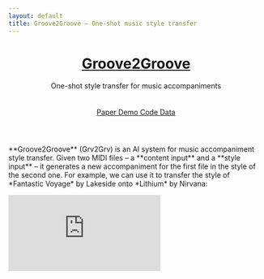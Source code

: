 ```yaml
---
layout: default
title: Groove2Groove – One-shot music style transfer
---
```


<header class="tall" style="background-image: url('{{ "/assets/img/splash-vinyls.jpg" | relative_url }}')">
  <div class="container">
    <h1><a href="#">Groove2Groove</a></h1>
    <div class="subheading">
      One-shot style transfer for music accompaniments
    </div>
    <div style="margin-top: 35px;">
      <a href="#Paper" class="btn btn-outline-light m-1" role="button">
        <small><span class="oi oi-document" aria-hidden="true"></span></small>
        Paper
      </a>
      <a href="{{ "/demo.html" | relative_url }}" class="btn btn-outline-light m-1" role="button">
        <small><span class="oi oi-audio-spectrum" aria-hidden="true"></span></small>
        Demo
      </a>
      <a href="https://github.com/cifkao/groove2groove" target="_blank" class="btn btn-outline-light m-1" role="button">
        <small><span class="oi oi-code" aria-hidden="true"></span></small>
        Code
      </a>
      <a href="#Dataset" class="btn btn-outline-light m-1" role="button">
        <small><span class="oi oi-data-transfer-download" aria-hidden="true"></span></small>
        Data
      </a>
    </div>
  </div>
</header>

<main>
  <div class="container mb-4 mt-md-1">
    <div class="row pb-4">
      <div class="col-12 col-md-7 col-lg-8 lead">
        <p class="mb-md-0" markdown="1">
**Groove2Groove** (Grv2Grv) is an AI system for music accompaniment style transfer.
Given two MIDI files – a **content input** and a **style input** – it generates a new accompaniment
for the first file in the style of the second one.
For example, we can use it to transfer the style of *Fantastic Voyage* by Lakeside onto
*Lithium* by Nirvana:
</p>
      </div>
      <div class="col-12 col-md-5 col-lg-4">
        <div class="embed-container" style="min-height: 100%;">
          <iframe src="https://www.youtube.com/embed/videoseries?start=3&list=PLPdw6Kin7U86tcz-vlMmKqQmq4yL325aH&modestbranding=1" frameborder="0" allow="accelerometer; autoplay; encrypted-media; gyroscope; picture-in-picture" allowfullscreen></iframe>
        </div>
      </div>
    </div>
    <hr>
  </div>

  <div class="container">
    <div class="row pt-4 pb-2">
      <div class="col-md-3 col-12 mb-3">
        <h3 id="Paper" class="anchor"><span class="mr-2">Paper</span><span class="badges">
          <a href="https://hal.archives-ouvertes.fr/hal-02923548/document" class="badge"><span class="oi oi-document" aria-hidden="true"></span>PDF</a>
          <a href="https://doi.org/10.1109/TASLP.2020.3019642" target="blank" class="badge"><span class="oi oi-double-quote-serif-right" aria-hidden="true"></span>DOI</a>
        </span></h3>
        <div class="d-none d-md-block d-lg-none">
          <div data-badge-popover="right" data-badge-type="donut" data-doi="10.1109/TASLP.2020.3019642" data-hide-no-mentions="true" data-condensed="true" class="altmetric-embed"></div>
        </div>
      </div>
      <div class="col-md-9 col-12">
        <p>The system is described in our paper:</p>
        <div class="d-lg-flex">
          <div>
            <blockquote>
              <p class="mb-0">
                <a href="https://ondrej.cifka.com" target="_blank">O. Cífka</a>, <a href="https://perso.telecom-paristech.fr/simsekli/" target="_blank">U. Şimşekli</a> and <a href="https://perso.telecom-paristech.fr/grichard/" target="_blank">G. Richard</a>, "Groove2Groove: One-Shot Music Style Transfer with Supervision from Synthetic Data," in <em>IEEE/ACM Transactions on Audio, Speech, and Language Processing</em>, doi: <a href="https://doi.org/10.1109/TASLP.2020.3019642" target="_blank">10.1109/TASLP.2020.3019642</a>.
              </p>
            </blockquote>
          </div>
          <div class="d-none d-lg-block">
            <div data-badge-popover="left" data-badge-type="donut" data-doi="10.1109/TASLP.2020.3019642" data-hide-no-mentions="true" class="altmetric-embed"></div>
          </div>
        </div>
      </div>
    </div>
  </div>

  <div class="container">
    <div class="row pt-4 pb-2">
      <div class="col-md-3 col-12 mb-3">
        <h3 id="Additional_resources" class="anchor"><span class="mr-2">Additional resources</span><span class="badges">
          <a href="https://github.com/cifkao/groove2groove" target="blank" class="badge"><span class="oi oi-code" aria-hidden="true"></span>GitHub</a>
        </span></h3>
      </div>
      <div class="col-md-9 col-12" markdown="1">
We provide the following resources to supplement the paper:
  - [Source code](https://github.com/cifkao/groove2groove){:target="_blank"} of the system and the evaluation metrics
  - [Configuration files](https://github.com/cifkao/groove2groove/tree/master/experiments){:target="_blank"} with hyperparameter settings
  - [Style interpolation (blending) examples]({{ "/style-interpolation.html" | relative_url }})
  - [Dataset](#Dataset) used for training and evaluation
</div>
    </div>
  </div>

  <div class="container">
    <div class="row pt-4 pb-2">
      <div class="col-md-3 col-12 mb-3">
        <h3 id="Dataset" class="anchor"><span class="mr-2">Dataset</span><span class="badges">
          <a href="http://doi.org/10.5281/zenodo.3958000" target="blank" class="badge"><span class="oi oi-cloud-download" aria-hidden="true"></span>Zenodo</a>
        </span></h3>
      </div>
      <div class="col-md-9 col-12" markdown="1">
The *Groove2Groove MIDI Dataset* is a parallel corpus of synthetic MIDI accompaniments in almost 3,000 different styles.
The accompaniments were created from chord charts using the commercial
[Band-in-a-Box](https://www.pgmusic.com){:target="_blank"}
accompaniment generation software as described in the paper.
Each chord chart is rendered in at least two different styles, providing pairs of examples for supervised training.

The dataset is available [from Zenodo](http://doi.org/10.5281/zenodo.3958000){:target="_blank"}.
If you use the data for your research, please <a href="#Paper">cite the paper</a>.

#### MIDI files
The `midi` directory contains one subdirectory for each part of the dataset:
- `train` contains 5744 MIDI files in 2872 styles (exactly 2 files per style). Each file contains
  252 measures (the Band-in-a-Box maximum) following a 2 measure count-in. (Note that 11 of these
  files are empty due to technical difficulties and are only included in the `raw` version of the
  data.)
- `val` and `test` each contain 1200 files in 40 styles (exactly 30 files per style, 16 bars per
  file after the count-in). The sets of styles are disjoint from each other and from those in
  `train`.
- `itest` is generated from the same chord charts as `test`, but in 40 styles from the training set.

Each style is actually one of two substyles (meant for the A and B sections of a song) of a
Band-in-a-Box style. The two substyles are always in the same part of the dataset. More information
about the styles can be found in the file [`styles.tsv`]({{ "/data/styles.tsv" | relative_url}}).
The chord charts used to generate these MIDI files are described [below](#chord-charts).

Each set of MIDI files is provided in two versions, each in its own subdirectory:
- `raw` – the raw output of Band-in-a-Box.
- `fixed` – non-empty files only, fixed so that each track has the correct program number.

The filenames have the form `{chart_name}.{style}_{substyle}.mid`. The `charts_styles_substyles.tsv`
file lists the chord chart filenames along with the styles and substyles applied to each chord
chart.

#### Chord charts
The `charts` directory is structured similarly to the `midi` directory and contains the
corresponding chord charts. Each set of chord charts is provided in the ABC format (in the `abc`
subdirectory) and the Band-in-a-Box (MGU) format (in the `mgu` subdirectory). The MGU files are all
in the default "ZZJAZZ" style. To enable generation in the A and B substyles, we provide each MGU
file in an A and B variant where the entire chord chart is just one long A or B section,
respectively.

The chord charts were generated using language models trained on the iRb corpus (see the paper
for further details). 5/6 of the chord charts are in major keys, the other 1/6 in minor keys
(approximately following the distribution of keys in iRb).
</div>
    </div>
  </div>
</main>

<script type='text/javascript' src='https://d1bxh8uas1mnw7.cloudfront.net/assets/embed.js'></script>
